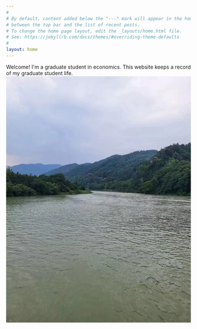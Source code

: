 ```yaml
---
#
# By default, content added below the "---" mark will appear in the home page
# between the top bar and the list of recent posts.
# To change the home page layout, edit the _layouts/home.html file.
# See: https://jekyllrb.com/docs/themes/#overriding-theme-defaults
#
layout: home
---
```


Welcome! I'm a graduate student in economics. This website keeps a record of my graduate student life.
<img src=".\picture\dujiangyan-1500w.jpg" alt="dujiangyan-1500w" style="zoom:67%;" />